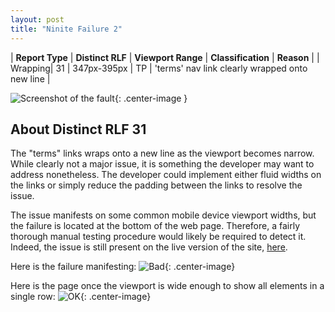 ```yaml
---
layout: post
title: "Ninite Failure 2"
---
```

| **Report Type** | **Distinct RLF** | **Viewport Range** | **Classification** | **Reason** |
| Wrapping| 31 | 347px-395px | TP | 'terms' nav link clearly wrapped onto new line | 

![Screenshot of the fault](../../../assets/images/Ninite/fault2/wrappingWidth371.png){: .center-image }

## About Distinct RLF 31

The "terms" links wraps onto a new line as the viewport becomes narrow. While clearly not a major issue, it is something the developer may want to address nonetheless. The developer could implement either fluid widths on the links or simply reduce the padding between the links to resolve the issue.

The issue manifests on some common mobile device viewport widths, but the failure is located at the bottom of the web page. Therefore, a fairly thorough manual testing procedure would likely be required to detect it. Indeed, the issue is still present on the live version of the site, [here](https://ninite.com/).

Here is the failure manifesting:
![Bad](../../../assets/good-bad/rlf31/bad.png){: .center-image}

Here is the page once the viewport is wide enough to show all elements in a single row:
![OK](../../../assets/good-bad/rlf31/ok.png){: .center-image}
